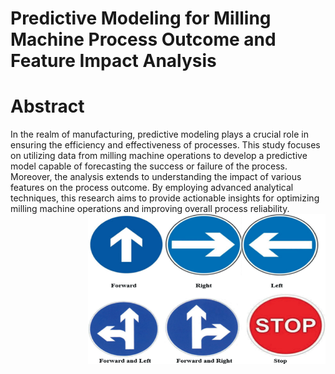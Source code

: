 # Predictive Modeling for Milling Machine Process Outcome and Feature Impact Analysis



# Abstract
In the realm of manufacturing, predictive modeling plays a crucial role in ensuring the efficiency and effectiveness of processes. This study focuses on utilizing data from milling machine operations to develop a predictive model capable of forecasting the success or failure of the process. Moreover, the analysis extends to understanding the impact of various features on the process outcome. By employing advanced analytical techniques, this research aims to provide actionable insights for optimizing milling machine operations and improving overall process reliability.
<img align="right" alt="coding" width="380" src="https://github.com/sanketpatil51/taffic_sign/blob/main/ts.png" alt="Traffic Sign">
